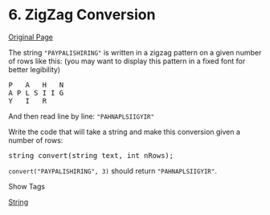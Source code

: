# 6. ZigZag Conversion

[Original Page](https://leetcode.com/problems/zigzag-conversion/)

The string `"PAYPALISHIRING"` is written in a zigzag pattern on a given number of rows like this: (you may want to display this pattern in a fixed font for better legibility)

<pre>P   A   H   N
A P L S I I G
Y   I   R
</pre>

And then read line by line: `"PAHNAPLSIIGYIR"`

Write the code that will take a string and make this conversion given a number of rows:

<pre>string convert(string text, int nRows);</pre>

`convert("PAYPALISHIRING", 3)` should return `"PAHNAPLSIIGYIR"`.

<div>

<div id="tags" class="btn btn-xs btn-warning">Show Tags</div>

<span class="hidebutton">[String](/tag/string/)</span></div>